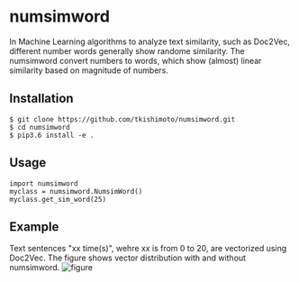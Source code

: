 numsimword
====

In Machine Learning algorithms to analyze text similarity, such as Doc2Vec, different number words generally show randome similarity. The numsimword convert numbers to words, which show (almost) linear similarity based on magnitude of numbers.   

## Installation

    $ git clone https://github.com/tkishimoto/numsimword.git
    $ cd numsimword
    $ pip3.6 install -e .  
   
## Usage

    import numsimword
    myclass = numsimword.NumsimWord()
    myclass.get_sim_word(25)
    
## Example
Text sentences "xx time(s)", wehre xx is from 0 to 20, are vectorized using Doc2Vec. The figure shows vector distribution with and without numsimword.
![figure](https://user-images.githubusercontent.com/4026405/63408602-62fe1500-c42a-11e9-9082-6bc8f3d0fb11.png)
   
